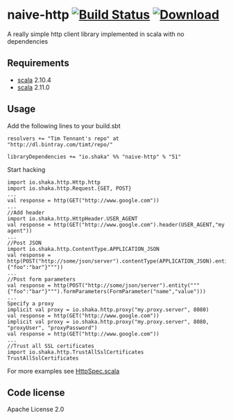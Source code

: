 naive-http  [![Build Status](https://travis-ci.org/timt/naive-http.png?branch=master)](https://travis-ci.org/timt/naive-http) [ ![Download](https://api.bintray.com/packages/timt/repo/naive-http/images/download.png) ](https://bintray.com/timt/repo/naive-http/_latestVersion)
==========
A really simple http client library implemented in scala with no dependencies


Requirements
------------

* [scala](http://www.scala-lang.org) 2.10.4
* [scala](http://www.scala-lang.org) 2.11.0

Usage
-----
Add the following lines to your build.sbt

    resolvers += "Tim Tennant's repo" at "http://dl.bintray.com/timt/repo/"

    libraryDependencies += "io.shaka" %% "naive-http" % "51"

Start hacking

    import io.shaka.http.Http.http
    import io.shaka.http.Request.{GET, POST}
    ...
    val response = http(GET("http://www.google.com"))
    ...
    //Add header
    import io.shaka.http.HttpHeader.USER_AGENT
    val response = http(GET("http://www.google.com").header(USER_AGENT,"my agent"))
    ...
    //Post JSON
    import io.shaka.http.ContentType.APPLICATION_JSON
    val response = http(POST("http://some/json/server").contentType(APPLICATION_JSON).entity("""{"foo":"bar"}"""))
    ...
    //Post form parameters
    val response = http(POST("http://some/json/server").entity("""{"foo":"bar"}""").formParameters(FormParameter("name","value")))
    ...
    Specify a proxy
    implicit val proxy = io.shaka.http.proxy("my.proxy.server", 8080)
    val response = http(GET("http://www.google.com"))
    implicit val proxy = io.shaka.http.proxy("my.proxy.server", 8080, "proxyUser", "proxyPassword")
    val response = http(GET("http://www.google.com"))
    ...
    //Trust all SSL certificates
    import io.shaka.http.TrustAllSslCertificates
    TrustAllSslCertificates

For more examples see [HttpSpec.scala](https://github.com/timt/naive-http/blob/master/src/test/scala/io/shaka/http/HttpSpec.scala)


Code license
------------
Apache License 2.0